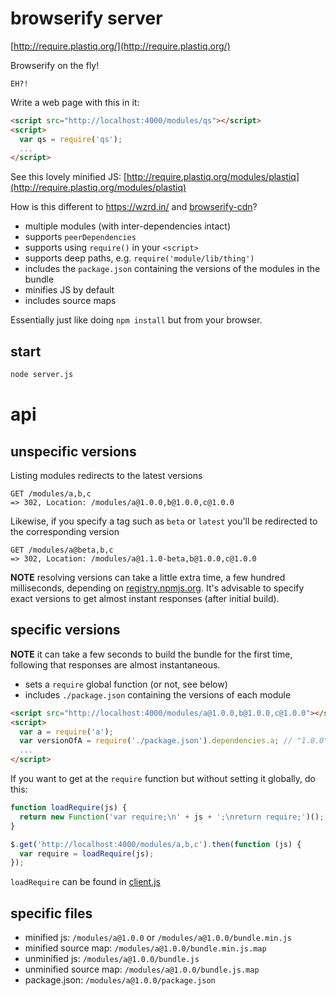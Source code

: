 # browserify server

[http://require.plastiq.org/](http://require.plastiq.org/)

Browserify on the fly!

    EH?!

Write a web page with this in it:

```html
<script src="http://localhost:4000/modules/qs"></script>
<script>
  var qs = require('qs');
  ...
</script>
```

See this lovely minified JS: [http://require.plastiq.org/modules/plastiq](http://require.plastiq.org/modules/plastiq)

How is this different to https://wzrd.in/ and [browserify-cdn](https://github.com/jfhbrook/browserify-cdn)?

* multiple modules (with inter-dependencies intact)
* supports `peerDependencies`
* supports using `require()` in your `<script>`
* supports deep paths, e.g. `require('module/lib/thing')`
* includes the `package.json` containing the versions of the modules in the bundle
* minifies JS by default
* includes source maps

Essentially just like doing `npm install` but from your browser.

## start

```sh
node server.js
```

# api

## unspecific versions

Listing modules redirects to the latest versions

    GET /modules/a,b,c
    => 302, Location: /modules/a@1.0.0,b@1.0.0,c@1.0.0

Likewise, if you specify a tag such as `beta` or `latest` you'll be redirected to the corresponding version

    GET /modules/a@beta,b,c
    => 302, Location: /modules/a@1.1.0-beta,b@1.0.0,c@1.0.0

**NOTE** resolving versions can take a little extra time, a few hundred milliseconds, depending on [registry.npmjs.org](https://registry.npmjs.org). It's advisable to specify exact versions to get almost instant responses (after initial build).

## specific versions

**NOTE** it can take a few seconds to build the bundle for the first time, following that responses are almost instantaneous.

* sets a `require` global function (or not, see below)
* includes `./package.json` containing the versions of each module

```html
<script src="http://localhost:4000/modules/a@1.0.0,b@1.0.0,c@1.0.0"></script>
<script>
  var a = require('a');
  var versionOfA = require('./package.json').dependencies.a; // "1.0.0"
  ...
</script>
```

If you want to get at the `require` function but without setting it globally, do this:

```js
function loadRequire(js) {
  return new Function('var require;\n' + js + ';\nreturn require;')();
}

$.get('http://localhost:4000/modules/a,b,c').then(function (js) {
  var require = loadRequire(js);
});
```

`loadRequire` can be found in [client.js](https://github.com/featurist/browserify-server/blob/master/client.js)

## specific files

* minified js: `/modules/a@1.0.0` or `/modules/a@1.0.0/bundle.min.js`
* minified source map: `/modules/a@1.0.0/bundle.min.js.map`
* unminified js: `/modules/a@1.0.0/bundle.js`
* unminified source map: `/modules/a@1.0.0/bundle.js.map`
* package.json: `/modules/a@1.0.0/package.json`
